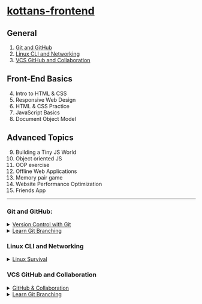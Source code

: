 # [kottans-frontend](https://github.com/kottans/frontend)

## General
1. [Git and GitHub](#git-and-github)
2. [Linux CLI and Networking](#linux-cli-and-networking)
3. [VCS GitHub and Collaboration](#vcs-github-and-collaboration)

## Front-End Basics
4. Intro to HTML & CSS
5. Responsive Web Design
6. HTML & CSS Practice
7. JavaScript Basics
8. Document Object Model

## Advanced Topics
9.  Building a Tiny JS World
10. Object oriented JS
11. OOP exercise
12. Offline Web Applications
13. Memory pair game
14. Website Performance Optimization
15. Friends App

***
### Git and GitHub:

<details><summary>
<a href="https://www.udacity.com/course/version-control-with-git--ud123">Version Control with Git</a></summary>
 
![image](src/images/task_git_and_gitHub/git.jpeg/)

</details>

<details><summary>
<a href="https://learngitbranching.js.org/">Learn Git Branching</a></summary>
 
<div style="display: flex">

<img src="src/images/task_git_and_gitHub/git_branching_main.jpeg" width="40%"/>
 
<img src="src/images/task_git_and_gitHub/git_branching_remote.jpeg" width="40%"/>

</div>

</details>

### Linux CLI and Networking

<details><summary>
<a href="https://linuxsurvival.com/">Linux Survival </a></summary>
 
<div>

<img src="src/images/task_linux_cli/linux_cli_linuxsurvival_com.jpeg" width="50%"/>

</div>

</details>

### VCS GitHub and Collaboration

<details><summary>
<a href="https://classroom.udacity.com/courses/ud456/">GitHub & Collaboration</a></summary>
 
![image](src/images/task_git_collaboration/git_collaboration.jpeg)

</details>

<details><summary>
<a href="https://learngitbranching.js.org/">Learn Git Branching</a></summary>
 
<div style="display: flex">

<img src="src/images/task_git_and_gitHub/git_branching_main.jpeg" width="40%"/>
 
<img src="src/images/task_git_and_gitHub/git_branching_remote.jpeg" width="40%"/>

</div>

</details>